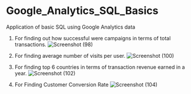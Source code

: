 # Google_Analytics_SQL_Basics
Application of basic SQL using Google Analytics data

1. For finding out how successful were campaigns in terms of total transactions.
![Screenshot (98)](https://user-images.githubusercontent.com/100706881/156223204-3fe6df49-a1d7-40d2-9d30-9e2c4ec475af.png)

2. For finding average number of visits per user.
![Screenshot (100)](https://user-images.githubusercontent.com/100706881/156224063-cfb7311e-aaf9-4457-be6d-8a51c4f5e423.png)

3. For finding top 6 countries in terms of transaction revenue earned in a year.
![Screenshot (102)](https://user-images.githubusercontent.com/100706881/156225072-731ad50d-26b7-4d45-b2ba-9ec6eba97828.png)

4. For Finding Customer Conversion Rate
![Screenshot (104)](https://user-images.githubusercontent.com/100706881/156226753-d7f3cf1b-cb3b-4129-96b1-3fc5ccd23225.png)




